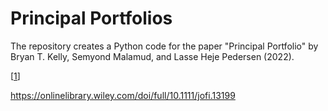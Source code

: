 # Principal Portfolios

The repository creates a Python code for the paper "Principal Portfolio" by Bryan T. Kelly, Semyond Malamud, and Lasse Heje Pedersen (2022). 

[[1](https://onlinelibrary.wiley.com/doi/full/10.1111/jofi.13199)]

https://onlinelibrary.wiley.com/doi/full/10.1111/jofi.13199
